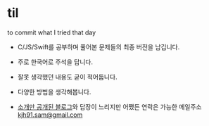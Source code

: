 # til
to commit what I tried that day
- C/JS/Swift를 공부하며 풀어본 문제들의 최종 버전을 남깁니다.
- 주로 한국어로 주석을 답니다.
- 잘못 생각했던 내용도 굳이 적어둡니다.
- 다양한 방법을 생각해봅니다.

- [소개만 공개된 블로그](https://velog.io/@kjh91-sam/about)와 답장이 느리지만 어쨌든 연락은 가능한 메일주소 kjh91.sam@gmail.com
